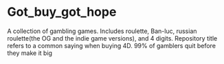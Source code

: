 # Got_buy_got_hope
A collection of gambling games. Includes roulette, Ban-luc, russian roulette(the OG and the indie game versions), and 4 digits.
Repository title refers to a common saying when buying 4D. 99% of gamblers quit before they make it big

